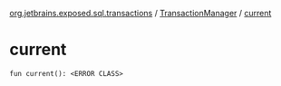 [org.jetbrains.exposed.sql.transactions](../index.md) / [TransactionManager](index.md) / [current](.)

# current

`fun current(): <ERROR CLASS>`